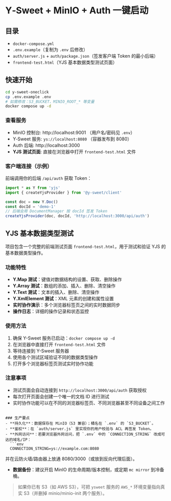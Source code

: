 # Y‑Sweet + MinIO + Auth 一键启动

## 目录
- `docker-compose.yml`
- `.env.example`（复制为 `.env` 后修改）
- `auth/server.js` + `auth/package.json`（签发客户端 Token 的最小后端）
- `frontend-test.html`（YJS 基本数据类型测试页面）

## 快速开始
```bash
cd y-sweet-oneclick
cp .env.example .env
# 如需修改：S3_BUCKET、MINIO_ROOT_* 等变量
docker compose up -d
```

### 查看服务
- MinIO 控制台: http://localhost:9001  （用户名/密码见 `.env`）
- Y‑Sweet 服务: `ys://localhost:8080`  （容器发布到 8080）
- Auth 后端: http://localhost:3000
- **YJS 测试页面**: 直接在浏览器中打开 `frontend-test.html` 文件

### 客户端连接（示例）
前端调用你的后端 `/api/auth` 获取 Token：
```ts
import * as Y from 'yjs'
import { createYjsProvider } from '@y-sweet/client'

const doc = new Y.Doc()
const docId = 'demo-1'
// 后端会用 DocumentManager 按 docId 签发 Token
createYjsProvider(doc, docId, 'http://localhost:3000/api/auth')
```

## YJS 基本数据类型测试

项目包含一个完整的前端测试页面 `frontend-test.html`，用于测试和验证 YJS 的基本数据类型操作。

### 功能特性
- **Y.Map 测试**：键值对数据结构的设置、获取、删除操作
- **Y.Array 测试**：数组的添加、插入、删除、清空操作
- **Y.Text 测试**：文本的插入、删除、清空操作
- **Y.XmlElement 测试**：XML 元素的创建和属性设置
- **实时协作演示**：多个浏览器标签页之间的实时数据同步
- **操作日志**：详细的操作记录和状态监控

### 使用方法
1. 确保 Y-Sweet 服务已启动：`docker compose up -d`
2. 在浏览器中直接打开 `frontend-test.html` 文件
3. 等待连接到 Y-Sweet 服务器
4. 使用各个测试区域验证不同的数据类型操作
5. 打开多个浏览器标签页测试实时协作功能

### 注意事项
- 测试页面会自动连接到 `http://localhost:3000/api/auth` 获取授权
- 每次打开页面会创建一个唯一的文档 ID 进行测试
- 实时协作功能可以在不同的浏览器标签页、不同浏览器甚至不同设备之间工作
```

### 生产要点
- **持久化**：数据保存在 MinIO（S3 兼容）；桶名在 `.env` 的 `S3_BUCKET`。
- **鉴权**：在 `auth/server.js` 里实现你的用户校验与 ACL 再签发 Token。
- **外网访问**：若要浏览器外网访问，把 `.env` 中的 `CONNECTION_STRING` 改成可达的域名/IP：
  ```env
  CONNECTION_STRING=ys://example.com:8080
  ```
  并在云防火墙/路由器上放通 8080/3000（或放到反向代理后面）。
- **数据备份**：建议开启 MinIO 的生命周期/版本控制，或定期 `mc mirror` 到冷备桶。

> 如果你已有 S3（如 AWS S3），可把 `ysweet` 服务的 `AWS_*` 环境变量指向真实 S3（并删掉 minio/minio-init 两个服务）。
